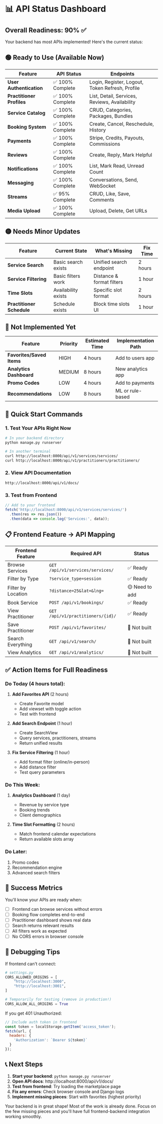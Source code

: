 # 📊 API Status Dashboard

## Overall Readiness: 90% ✅

Your backend has most APIs implemented! Here's the current status:

## 🟢 Ready to Use (Available Now)

| Feature | API Status | Endpoints |
|---------|------------|-----------|
| **User Authentication** | ✅ 100% Complete | Login, Register, Logout, Token Refresh, Profile |
| **Practitioner Profiles** | ✅ 100% Complete | List, Detail, Services, Reviews, Availability |
| **Service Catalog** | ✅ 100% Complete | CRUD, Categories, Packages, Bundles |
| **Booking System** | ✅ 100% Complete | Create, Cancel, Reschedule, History |
| **Payments** | ✅ 100% Complete | Stripe, Credits, Payouts, Commissions |
| **Reviews** | ✅ 100% Complete | Create, Reply, Mark Helpful |
| **Notifications** | ✅ 100% Complete | List, Mark Read, Unread Count |
| **Messaging** | ✅ 100% Complete | Conversations, Send, WebSocket |
| **Streams** | ✅ 95% Complete | CRUD, Like, Save, Comments |
| **Media Upload** | ✅ 100% Complete | Upload, Delete, Get URLs |

## 🟡 Needs Minor Updates

| Feature | Current State | What's Missing | Fix Time |
|---------|--------------|----------------|----------|
| **Service Search** | Basic search exists | Unified search endpoint | 2 hours |
| **Service Filtering** | Basic filters work | Distance & format filters | 1 hour |
| **Time Slots** | Availability exists | Specific slot format | 2 hours |
| **Practitioner Schedule** | Schedule exists | Block time slots UI | 1 hour |

## 🔴 Not Implemented Yet

| Feature | Priority | Estimated Time | Implementation Path |
|---------|----------|----------------|---------------------|
| **Favorites/Saved Items** | HIGH | 4 hours | Add to users app |
| **Analytics Dashboard** | MEDIUM | 8 hours | New analytics app |
| **Promo Codes** | LOW | 4 hours | Add to payments |
| **Recommendations** | LOW | 8 hours | ML or rule-based |

## 🚀 Quick Start Commands

### 1. Test Your APIs Right Now
```bash
# In your backend directory
python manage.py runserver

# In another terminal
curl http://localhost:8000/api/v1/services/services/
curl http://localhost:8000/api/v1/practitioners/practitioners/
```

### 2. View API Documentation
```
http://localhost:8000/api/v1/docs/
```

### 3. Test from Frontend
```javascript
// Add to your frontend
fetch('http://localhost:8000/api/v1/services/services/')
  .then(res => res.json())
  .then(data => console.log('Services:', data));
```

## 📋 Frontend Feature → API Mapping

| Frontend Feature | Required API | Status |
|-----------------|--------------|---------|
| Browse Services | `GET /api/v1/services/services/` | ✅ Ready |
| Filter by Type | `?service_type=session` | ✅ Ready |
| Filter by Location | `?distance=25&lat=&lng=` | 🟡 Need to add |
| Book Service | `POST /api/v1/bookings/` | ✅ Ready |
| View Practitioner | `GET /api/v1/practitioners/{id}/` | ✅ Ready |
| Save Practitioner | `POST /api/v1/favorites/` | 🔴 Not built |
| Search Everything | `GET /api/v1/search/` | 🔴 Not built |
| View Analytics | `GET /api/v1/analytics/` | 🔴 Not built |

## ✅ Action Items for Full Readiness

### Do Today (4 hours total):
1. **Add Favorites API** (2 hours)
   - Create Favorite model
   - Add viewset with toggle action
   - Test with frontend

2. **Add Search Endpoint** (1 hour)
   - Create SearchView
   - Query services, practitioners, streams
   - Return unified results

3. **Fix Service Filtering** (1 hour)
   - Add format filter (online/in-person)
   - Add distance filter
   - Test query parameters

### Do This Week:
1. **Analytics Dashboard** (1 day)
   - Revenue by service type
   - Booking trends
   - Client demographics

2. **Time Slot Formatting** (2 hours)
   - Match frontend calendar expectations
   - Return available slots array

### Do Later:
1. Promo codes
2. Recommendation engine
3. Advanced search filters

## 🎯 Success Metrics

You'll know your APIs are ready when:
- [ ] Frontend can browse services without errors
- [ ] Booking flow completes end-to-end
- [ ] Practitioner dashboard shows real data
- [ ] Search returns relevant results
- [ ] All filters work as expected
- [ ] No CORS errors in browser console

## 🔧 Debugging Tips

If frontend can't connect:
```python
# settings.py
CORS_ALLOWED_ORIGINS = [
    "http://localhost:3000",
    "http://localhost:3001",
]

# Temporarily for testing (remove in production!)
CORS_ALLOW_ALL_ORIGINS = True
```

If you get 401 Unauthorized:
```javascript
// Include auth token in frontend
const token = localStorage.getItem('access_token');
fetch(url, {
  headers: {
    'Authorization': `Bearer ${token}`
  }
});
```

## 📞 Next Steps

1. **Start your backend**: `python manage.py runserver`
2. **Open API docs**: http://localhost:8000/api/v1/docs/
3. **Test from frontend**: Try loading the marketplace page
4. **Fix any errors**: Check browser console and Django logs
5. **Implement missing pieces**: Start with favorites (highest priority)

Your backend is in great shape! Most of the work is already done. Focus on the few missing pieces and you'll have full frontend-backend integration working smoothly.